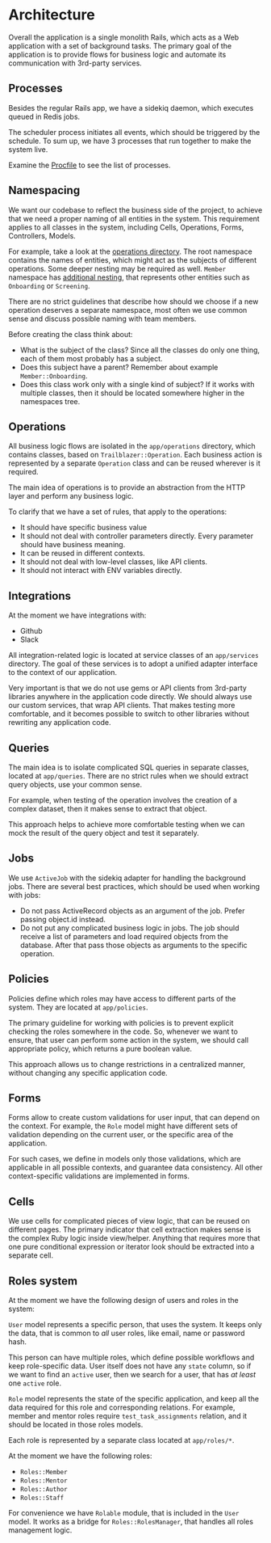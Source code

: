 # Architecture

Overall the application is a single monolith Rails, which acts as a Web application with a set of background tasks. The primary goal of the application is to provide flows for business logic and automate its communication with 3rd-party services.

## Processes

Besides the regular Rails app, we have a sidekiq daemon, which executes queued in Redis jobs.

The scheduler process initiates all events, which should be triggered by the schedule. To sum up, we have 3 processes that run together to make the system live.

Examine the [Procfile](https://github.com/howtohireme/give-me-poc/blob/master/Procfile.production) to see the list of processes.

## Namespacing

We want our codebase to reflect the business side of the project, to achieve that we need a proper naming of all entities in the system.
This requirement applies to all classes in the system, including Cells, Operations, Forms, Controllers, Models.

For example, take a look at the [operations directory](https://github.com/howtohireme/give-me-poc/tree/master/app/operations/ops). The root namespace contains the names of entities, which might act as the subjects of different operations. Some deeper nesting may be required as well. `Member` namespace has [additional nesting](https://github.com/howtohireme/give-me-poc/tree/master/app/operations/ops/member), that represents other entities such as `Onboarding` or `Screening`.

There are no strict guidelines that describe how should we choose if a new operation deserves a separate namespace, most often we use common sense and discuss possible naming with team members.

Before creating the class think about:
* What is the subject of the class? Since all the classes do only one thing, each of them most probably has a subject.
* Does this subject have a parent? Remember about example `Member::Onboarding`.
* Does this class work only with a single kind of subject? If it works with multiple classes, then it should be located somewhere higher in the namespaces tree.

## Operations

All business logic flows are isolated in the `app/operations` directory, which contains classes, based on `Trailblazer::Operation`.
Each business action is represented by a separate `Operation` class and can be reused wherever is it required.

The main idea of operations is to provide an abstraction from the HTTP layer and perform any business logic.

To clarify that we have a set of rules, that apply to the operations:
* It should have specific business value
* It should not deal with controller parameters directly. Every parameter should have business meaning.
* It can be reused in different contexts.
* It should not deal with low-level classes, like API clients.
* It should not interact with ENV variables directly.

## Integrations

At the moment we have integrations with:
* Github
* Slack

All integration-related logic is located at service classes of an `app/services` directory. The goal of these services is to adopt a unified adapter interface to the context of our application.

Very important is that we do not use gems or API clients from 3rd-party libraries anywhere in the application code directly. We should always use our custom services, that wrap API clients. That makes testing more comfortable, and it becomes possible to switch to other libraries without rewriting any application code.

## Queries

The main idea is to isolate complicated SQL queries in separate classes, located at `app/queries`. There are no strict rules when we should extract query objects, use your common sense. 

For example, when testing of the operation involves the creation of a complex dataset, then it makes sense to extract that object.

This approach helps to achieve more comfortable testing when we can mock the result of the query object and test it separately.

## Jobs

We use `ActiveJob` with the sidekiq adapter for handling the background jobs.
There are several best practices, which should be used when working with jobs:

* Do not pass ActiveRecord objects as an argument of the job. Prefer passing object.id instead.
* Do not put any complicated business logic in jobs. The job should receive a list of parameters and load required objects from the database. After that pass those objects as arguments to the specific operation.

## Policies

Policies define which roles may have access to different parts of the system. They are located at `app/policies`.

The primary guideline for working with policies is to prevent explicit checking the roles somewhere in the code. So, whenever we want to ensure, that user can perform some action in the system, we should call appropriate policy, which returns a pure boolean value.

This approach allows us to change restrictions in a centralized manner, without changing any specific application code.

## Forms

Forms allow to create custom validations for user input, that can depend on the context. For example, the `Role` model might have different sets of validation depending on the current user, or the specific area of the application.

For such cases, we define in models only those validations, which are applicable in all possible contexts, and guarantee data consistency. All other context-specific validations are implemented in forms.

## Cells

We use cells for complicated pieces of view logic, that can be reused on different pages. The primary indicator that cell extraction makes sense is the complex Ruby logic inside view/helper. Anything that requires more that one pure conditional expression or iterator look should be extracted into a separate cell.

## Roles system

At the moment we have the following design of users and roles in the system:

`User` model represents a specific person, that uses the system. It keeps only the data, that is common to _all_ user roles, like email, name or password hash.

This person can have multiple roles, which define possible workflows and keep role-specific data.
User itself does not have any `state` column, so if we want to find an `active` user, then we search for a user, that has _at least_ one `active` role.

`Role` model represents the state of the specific application, and keep all the data required for this role and corresponding relations.
For example, member and mentor roles require `test_task_assignments` relation, and it should be located in those roles models.

Each role is represented by a separate class located at `app/roles/*`.

At the moment we have the following roles:

* `Roles::Member`
* `Roles::Mentor`
* `Roles::Author`
* `Roles::Staff`

For convenience we have `Rolable` module, that is included in the `User` model.
It works as a bridge for `Roles::RolesManager`, that handles all roles management logic.

